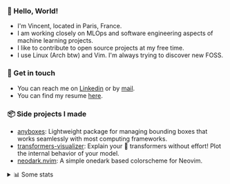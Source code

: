 ### 👋 Hello, World!

- I'm Vincent, located in Paris, France.
- I am working closely on MLOps and software engineering aspects of machine learning projects.
- I like to contribute to open source projects at my free time.
- I use Linux (Arch btw) and Vim. I'm always trying to discover new FOSS.

### 🔗 Get in touch

- You can reach me on [Linkedin](https://www.linkedin.com/in/vincent-duchauffour-3a9641155/) or by [mail](mailto:vincent.duchauffour@proton.me).
- You can find my resume [here](https://raw.githubusercontent.com/VDuchauffour/resume/main/resume.pdf).

### 📦 Side projects I made

- [anyboxes](https://github.com/VDuchauffour/anyboxes): Lightweight package for managing bounding boxes that works seamlessly with most computing frameworks.
- [transformers-visualizer](https://github.com/VDuchauffour/transformers-visualizer): Explain your 🤗 transformers without effort! Plot the internal behavior of your model. 
- [neodark.nvim](https://github.com/VDuchauffour/neodark.nvim): A simple onedark based colorscheme for Neovim.

<details><summary>📊 Some stats</summary>  
  
<p align="center">
  <img alt="VDuchauffour's github stats" src="https://github-readme-stats.vercel.app/api?username=VDuchauffour&include_all_commits=true&show_icons=true&theme=react"/>
  <br />
  <img alt="VDuchauffour's streak stats" src="https://streak-stats.demolab.com?user=VDuchauffour&theme=react"/>
  <br />
  <img alt="VDuchauffour's language stats" src="https://github-readme-stats.vercel.app/api/top-langs/?username=VDuchauffour&count_private=true&include_all_commits=true&show_icons=true&layout=compact&theme=react"/>
  <!--   <br />
  <img alt="VDuchauffour's Wakatime stats" src="https://github-readme-stats.vercel.app/api/wakatime?username=VDuchauffour&theme=react"/> -->
</p>

#### 🧭 Wakatime stats
<!--START_SECTION:waka-->
![Code Time](http://img.shields.io/badge/Code%20Time-1%2C381%20hrs%2013%20mins-blue)

![Lines of code](https://img.shields.io/badge/From%20Hello%20World%20I%27ve%20Written-2.0%20million%20lines%20of%20code-blue)

**🐱 My GitHub Data** 

> 📦 970.4 kB Used in GitHub's Storage 
 > 
> 🏆 1,741 Contributions in the Year 2023
 > 
> 🚫 Not Opted to Hire
 > 
> 📜 9 Public Repositories 
 > 
> 🔑 2 Private Repositories 
 > 
**I'm a Night 🦉** 

```text
🌞 Morning                60 commits          █░░░░░░░░░░░░░░░░░░░░░░░░   04.38 % 
🌆 Daytime                380 commits         ███████░░░░░░░░░░░░░░░░░░   27.74 % 
🌃 Evening                708 commits         █████████████░░░░░░░░░░░░   51.68 % 
🌙 Night                  222 commits         ████░░░░░░░░░░░░░░░░░░░░░   16.20 % 
```
📅 **I'm Most Productive on Saturday** 

```text
Monday                   213 commits         ████░░░░░░░░░░░░░░░░░░░░░   15.55 % 
Tuesday                  93 commits          ██░░░░░░░░░░░░░░░░░░░░░░░   06.79 % 
Wednesday                246 commits         ████░░░░░░░░░░░░░░░░░░░░░   17.96 % 
Thursday                 188 commits         ███░░░░░░░░░░░░░░░░░░░░░░   13.72 % 
Friday                   145 commits         ███░░░░░░░░░░░░░░░░░░░░░░   10.58 % 
Saturday                 319 commits         ██████░░░░░░░░░░░░░░░░░░░   23.28 % 
Sunday                   166 commits         ███░░░░░░░░░░░░░░░░░░░░░░   12.12 % 
```


📊 **This Week I Spent My Time On** 

```text
💬 Programming Languages: 
Python                   24 hrs 22 mins      ███████████████████░░░░░░   74.53 % 
YAML                     4 hrs 58 mins       ████░░░░░░░░░░░░░░░░░░░░░   15.24 % 
Docker                   1 hr 43 mins        █░░░░░░░░░░░░░░░░░░░░░░░░   05.28 % 
C++                      1 hr                █░░░░░░░░░░░░░░░░░░░░░░░░   03.07 % 
Other                    13 mins             ░░░░░░░░░░░░░░░░░░░░░░░░░   00.69 % 
```


 Last Updated on 11/12/2023 00:38:18 UTC
<!--END_SECTION:waka-->
</details>
